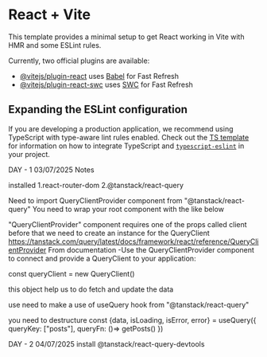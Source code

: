 # React + Vite

This template provides a minimal setup to get React working in Vite with HMR and some ESLint rules.

Currently, two official plugins are available:

- [@vitejs/plugin-react](https://github.com/vitejs/vite-plugin-react/blob/main/packages/plugin-react) uses [Babel](https://babeljs.io/) for Fast Refresh
- [@vitejs/plugin-react-swc](https://github.com/vitejs/vite-plugin-react/blob/main/packages/plugin-react-swc) uses [SWC](https://swc.rs/) for Fast Refresh

## Expanding the ESLint configuration

If you are developing a production application, we recommend using TypeScript with type-aware lint rules enabled. Check out the [TS template](https://github.com/vitejs/vite/tree/main/packages/create-vite/template-react-ts) for information on how to integrate TypeScript and [`typescript-eslint`](https://typescript-eslint.io) in your project.


DAY - 1 03/07/2025 
Notes

installed
1.react-router-dom
2.@tanstack/react-query

Need to import QueryClientProvider component from "@tanstack/react-query"
You need to wrap your root component with the <QueryClientProvider> like below 

<QueryClientProvider>
    <App/>
</QueryClientProvider>

"QueryClientProvider" component requires one of the props called client before that we need to create an instance for the QueryClient
    https://tanstack.com/query/latest/docs/framework/react/reference/QueryClientProvider
    From documentation
        -Use the QueryClientProvider component to connect and provide a QueryClient to your application:

const queryClient = new QueryClient()

this object help us to do fetch and update the data 

<QueryClientProvider client={queryClient}>
    <App/>
</QueryClientProvider>


use need to make a use of useQuery hook from "@tanstack/react-query"

you need to destructure const {data, isLoading, isError, error} = useQuery({
    queryKey: ["posts"],
    queryFn: ()=> getPosts()
})


DAY - 2 04/07/2025 
install @tanstack/react-query-devtools
<ReactQueryDevTools/>